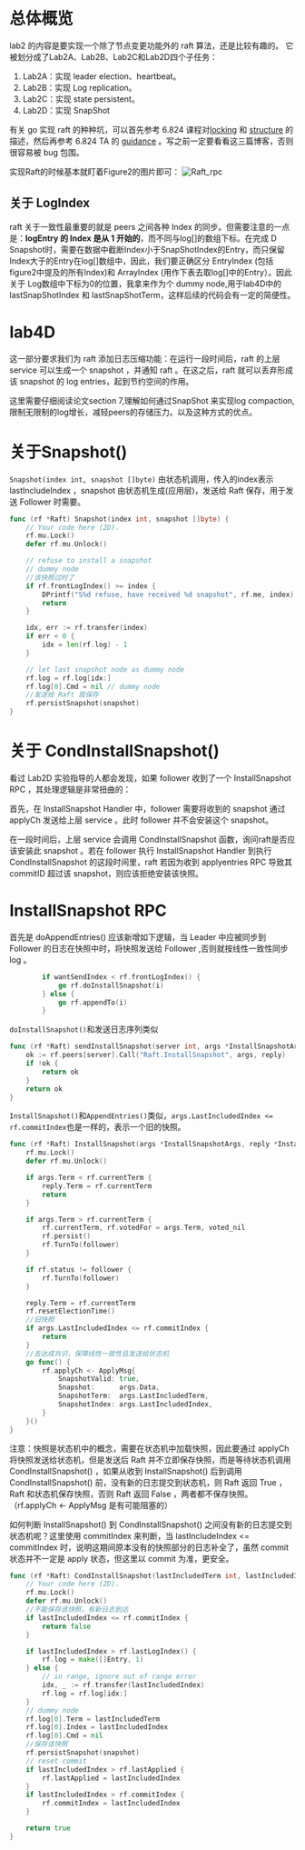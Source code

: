 # 总体概览
lab2 的内容是要实现一个除了节点变更功能外的 raft 算法，还是比较有趣的。
它被划分成了Lab2A、Lab2B、Lab2C和Lab2D四个子任务：

1. Lab2A：实现 leader election、heartbeat。
2. Lab2B：实现 Log replication。
3. Lab2C：实现 state persistent。
4. Lab2D：实现 SnapShot


有关 go 实现 raft 的种种坑，可以首先参考 6.824 课程对[locking](https://pdos.csail.mit.edu/6.824/labs/raft-locking.txt) 和 [structure](https://pdos.csail.mit.edu/6.824/labs/raft-structure.txt) 的描述，然后再参考 6.824 TA 的 [guidance](https://thesquareplanet.com/blog/students-guide-to-raft/) 。写之前一定要看看这三篇博客，否则很容易被 bug 包围。

实现Raft的时候基本就盯着Figure2的图片即可：
![Raft_rpc](../../img/Raft_rpc.png)

## 关于 LogIndex
raft 关于一致性最重要的就是 peers 之间各种 Index 的同步。但需要注意的一点是：**logEntry 的 Index 是从 1 开始的**，而不同与log[]的数组下标。在完成 D Snapshot时，需要在数据中截断Index小于SnapShotIndex的Entry，而只保留Index大于的Entry在log[]数组中，因此，我们要正确区分 EntryIndex (包括figure2中提及的所有Index)和 ArrayIndex (用作下表去取log[]中的Entry）。因此关于 Log数组中下标为0的位置，我拿来作为个 dummy node,用于lab4D中的 lastSnapShotIndex 和 lastSnapShotTerm，这样后续的代码会有一定的简便性。

# lab4D
这一部分要求我们为 raft 添加日志压缩功能：在运行一段时间后，raft 的上层 service 可以生成一个 snapshot ，并通知 raft 。在这之后，raft 就可以丢弃形成该 snapshot 的 log entries，起到节约空间的作用。

这里需要仔细阅读论文section 7,理解如何通过SnapShot 来实现log compaction,限制无限制的log增长，减轻peers的存储压力。以及这种方式的优点。

# 关于Snapshot()
`Snapshot(index int, snapshot []byte)` 由状态机调用，传入的index表示 lastIncludeIndex ，snapshot 由状态机生成(应用层)，发送给 Raft 保存，用于发送 Follower 时需要。
```go
func (rf *Raft) Snapshot(index int, snapshot []byte) {
	// Your code here (2D).
	rf.mu.Lock()
	defer rf.mu.Unlock()

	// refuse to install a snapshot
    // dummy node
    //该快照过时了
	if rf.frontLogIndex() >= index {
		DPrintf("S%d refuse, have received %d snapshot", rf.me, index)
		return
	}

	idx, err := rf.transfer(index)
	if err < 0 {
		idx = len(rf.log) - 1
	}

	// let last snapshot node as dummy node
	rf.log = rf.log[idx:]
	rf.log[0].Cmd = nil // dummy node
    //发送给 Raft 层保存
	rf.persistSnapshot(snapshot)
}
```
# 关于 CondInstallSnapshot()
看过 Lab2D 实验指导的人都会发现，如果 follower 收到了一个 InstallSnapshot RPC ，其处理逻辑是非常扭曲的：

首先，在 InstallSnapshot Handler 中，follower 需要将收到的 snapshot 通过 applyCh 发送给上层 service 。此时 follower 并不会安装这个 snapshot。

在一段时间后，上层 service 会调用 CondInstallSnapshot 函数，询问raft是否应该安装此 snapshot 。若在 follower 执行 InstallSnapshot Handler 到执行 CondInstallSnapshot 的这段时间里，raft 若因为收到 applyentries RPC 导致其 commitID 超过该 snapshot，则应该拒绝安装该快照。

# InstallSnapshot RPC
首先是 doAppendEntries() 应该新增如下逻辑，当 Leader 中应被同步到 Follower 的日志在快照中时，将快照发送给 Follower ,否则就按线性一致性同步 log 。

```go
		if wantSendIndex < rf.frontLogIndex() {
			go rf.doInstallSnapshot(i)
		} else {
			go rf.appendTo(i)
		}
```

`doInstallSnapshot()`和发送日志序列类似

```go
func (rf *Raft) sendInstallSnapshot(server int, args *InstallSnapshotArgs, reply *InstallSnapshotReply) bool {
	ok := rf.peers[server].Call("Raft.InstallSnapshot", args, reply)
	if !ok {
		return ok
	}
	return ok
}
```
`InstallSnapshot()`和`AppendEntries()`类似，`args.LastIncludedIndex <= rf.commitIndex`也是一样的，表示一个旧的快照。

```go
func (rf *Raft) InstallSnapshot(args *InstallSnapshotArgs, reply *InstallSnapshotReply) {
	rf.mu.Lock()
	defer rf.mu.Unlock()

	if args.Term < rf.currentTerm {
		reply.Term = rf.currentTerm
		return
	}

	if args.Term > rf.currentTerm {
		rf.currentTerm, rf.votedFor = args.Term, voted_nil
		rf.persist()
		rf.TurnTo(follower)
	}

	if rf.status != follower {
		rf.TurnTo(follower)
	}

	reply.Term = rf.currentTerm
	rf.resetElectionTime()
    //旧快照
	if args.LastIncludedIndex <= rf.commitIndex {
		return
	}
    //去达成共识，保障线性一致性且发送给状态机
	go func() {
		rf.applyCh <- ApplyMsg{
			SnapshotValid: true,
			Snapshot:      args.Data,
			SnapshotTerm:  args.LastIncludedTerm,
			SnapshotIndex: args.LastIncludedIndex,
		}
	}()
}
```

注意：快照是状态机中的概念，需要在状态机中加载快照，因此要通过 applyCh 将快照发送给状态机，但是发送后 Raft 并不立即保存快照，而是等待状态机调用 CondInstallSnapshot() ，如果从收到 InstallSnapshot() 后到调用CondInstallSnapshot() 前，没有新的日志提交到状态机，则 Raft 返回 True ，Raft 和状态机保存快照，否则 Raft 返回 False ，两者都不保存快照。（rf.applyCh <- ApplyMsg 是有可能阻塞的）

如何判断 InstallSnapshot() 到 CondInstallSnapshot() 之间没有新的日志提交到状态机呢？这里使用 commitIndex 来判断，当 lastIncludeIndex <= commitIndex 时，说明这期间原本没有的快照部分的日志补全了，虽然 commit 状态并不一定是 apply 状态，但这里以 commit 为准，更安全。


```go
func (rf *Raft) CondInstallSnapshot(lastIncludedTerm int, lastIncludedIndex int, snapshot []byte) bool {
	// Your code here (2D).
	rf.mu.Lock()
	defer rf.mu.Unlock()
    //不能保存该快照，有新日志到达
	if lastIncludedIndex <= rf.commitIndex {
		return false
	}

	if lastIncludedIndex > rf.lastLogIndex() {
		rf.log = make([]Entry, 1)
	} else {
		// in range, ignore out of range error
		idx, _ := rf.transfer(lastIncludedIndex)
		rf.log = rf.log[idx:]
	}
	// dummy node
	rf.log[0].Term = lastIncludedTerm
	rf.log[0].Index = lastIncludedIndex
	rf.log[0].Cmd = nil
    //保存该快照
	rf.persistSnapshot(snapshot)
	// reset commit
	if lastIncludedIndex > rf.lastApplied {
		rf.lastApplied = lastIncludedIndex
	}
	if lastIncludedIndex > rf.commitIndex {
		rf.commitIndex = lastIncludedIndex
	}

	return true
}

```